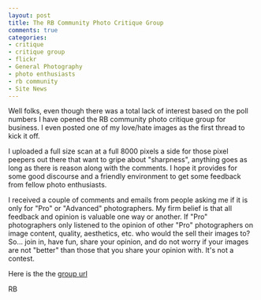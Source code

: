 ```yaml
---
layout: post
title: The RB Community Photo Critique Group
comments: true
categories:
- critique
- critique group
- flickr
- General Photography
- photo enthusiasts
- rb community
- Site News
---
```

Well folks, even though there was a total lack of interest based on the poll numbers I have opened the RB community photo critique group for business. I even posted one of my love/hate images as the first thread to kick it off.

I uploaded a full size scan at a full 8000 pixels a side for those pixel peepers out there that want to gripe about "sharpness", anything goes as long as there is reason along with the comments. I hope it provides for some good discourse and a friendly environment to get some feedback from fellow photo enthusiasts.

I received a couple of comments and emails from people asking me if it is only for "Pro" or "Advanced" photographers. My firm belief is that all feedback and opinion is valuable one way or another. If "Pro" photographers only listened to the opinion of other "Pro" photographers on image content, quality, aesthetics, etc. who would the sell their images to? So... join in, have fun, share your opinion, and do not worry if your images are not "better" than those that you share your opinion with. It's not a contest.

Here is the the <a href="http://www.flickr.com/groups/rbcritique/">group url</a>

RB